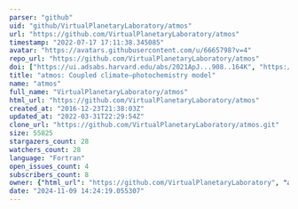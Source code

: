 ```yaml
---
parser: "github"
uid: "github/VirtualPlanetaryLaboratory/atmos"
url: "https://github.com/VirtualPlanetaryLaboratory/atmos"
timestamp: "2022-07-17 17:11:38.345085"
avatar: "https://avatars.githubusercontent.com/u/6665798?v=4"
repo_url: "https://github.com/VirtualPlanetaryLaboratory/atmos"
doi: ["https://ui.adsabs.harvard.edu/abs/2021ApJ...908..164K", "https://ui.adsabs.harvard.edu/abs/2021ascl.soft06039V/abstract"]
title: "atmos: Coupled climate–photochemistry model"
name: "atmos"
full_name: "VirtualPlanetaryLaboratory/atmos"
html_url: "https://github.com/VirtualPlanetaryLaboratory/atmos"
created_at: "2016-12-23T21:38:03Z"
updated_at: "2022-03-31T22:29:54Z"
clone_url: "https://github.com/VirtualPlanetaryLaboratory/atmos.git"
size: 55825
stargazers_count: 28
watchers_count: 28
language: "Fortran"
open_issues_count: 4
subscribers_count: 8
owner: {"html_url": "https://github.com/VirtualPlanetaryLaboratory", "avatar_url": "https://avatars.githubusercontent.com/u/6665798?v=4", "login": "VirtualPlanetaryLaboratory", "type": "Organization"}
date: "2024-11-09 14:24:19.055307"
---
```


